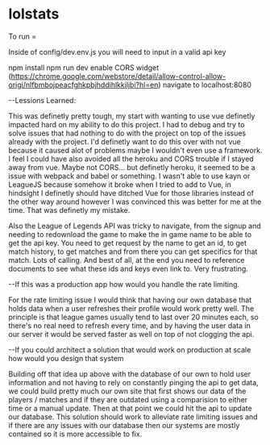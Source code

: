 # lolstats



To run = 

Inside of config/dev.env.js you will need to input in a valid api key

npm install
npm run dev
enable CORS widget (https://chrome.google.com/webstore/detail/allow-control-allow-origi/nlfbmbojpeacfghkpbjhddihlkkiljbi?hl=en)
navigate to localhost:8080


--Lessions Learned:

This was definetly pretty tough, my start with wanting to use vue definetly impacted hard on my ability to do this project. I had to debug and try to solve issues that had nothing to do with the project on top of the issues already with the project. I'd definetly want to do this over with not vue because it caused alot of problems maybe I wouldn't even use a framework. I feel I could have also avoided all the heroku and CORS trouble if I stayed away from vue. Maybe not CORS... but definetly heroku, it seemed to be a issue with webpack and babel or something. I wasn't able to use kayn or LeagueJS because somehow it broke when I tried to add to Vue, in hindsight I definetly should have ditched Vue for those libraries instead of the other way around however I was convinced this was better for me at the time. That was definetly my mistake. 

Also the League of Legends API was tricky to navigate, from the signup and needing to redownload the game to make the in game name to be able to get the api key. You need to get request by the name to get an id, to get match history, to get matches and from there you can get specifics for that match. Lots of calling. And best of all, at the end you need to reference documents to see what these ids and keys even link to. Very frustrating. 

--If this was a production app how would you handle the rate limiting. 

For the rate limiting issue I would think that having our own database that holds data when a user refreshes their profile would work pretty well. The principle is that league games usually tend to last over 20 minutes each, so there's no real need to refresh every time, and by having the user data in our server it would be served faster as well on top of not clogging the api.

--If you could architect a solution that would work on production at scale how would you design that system 

Building off that idea up above with the database of our own to hold user information and not having to rely on constantly pinging the api to get data, we could build pretty much our own site that first shows our data of the players / matches and if they are outdated using a comparision to either time or a manual update. Then at that point we could hit the api to update our database. This solution should work to alleviate rate limiting issues and if there are any issues with our database then our systems are mostly contained so it is more accessible to fix. 